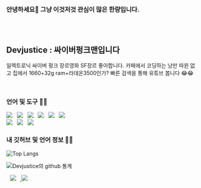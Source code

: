 ### 안녕하세요👋 그냥 이것저것 관심이 많은 한량입니다.



<br><br>




## Devjustice : 싸이버펑크맨입니다
일렉트로닉 싸이버 펑크 장르영화 SF장르 좋아합니다.
카페에서 코딩하는 낭만 따윈 없고 집에서 1660+32g ram+라데온3500인가? 빠른 검색을 통해 유튜브 봅니다 😂😂




<br>

### 언어 및 도구 🐱‍💻

<a href=""><img src="https://img.icons8.com/cotton/40/000000/android-os.png"/></a>&nbsp;&nbsp;
<a href=""><img src="https://img.icons8.com/color/40/000000/git.png"/></a>&nbsp;&nbsp;
<a href=""><img src="https://img.icons8.com/color/40/000000/linux.png"/></a>&nbsp;&nbsp;
<a href=""><img src="https://img.icons8.com/ios-filled/40/000000/mysql-logo.png"/></a>&nbsp;&nbsp;
<a href=""><img src="https://img.icons8.com/color/40/000000/microsoft.png"/></a>&nbsp;&nbsp;
<a href=""><img src="https://img.icons8.com/color/40/000000/java.png"/></a>&nbsp;&nbsp;
<br>
<a href=""><img src="https://img.icons8.com/color/40/000000/python.png"/></a>&nbsp;&nbsp;
<a href=""><img src="https://img.icons8.com/color/40/000000/c.png"/></a>&nbsp;&nbsp;
<a href=""><img src="https://img.icons8.com/color/40/000000/ubuntu.png"/></a>&nbsp;&nbsp;




### 내 깃허브 및 언어 정보 👩‍💻 


![Top Langs](https://github-readme-stats.vercel.app/api/top-langs/?username=Devjustice&layout=compact&hide_border=true)

![ Devjustice의 github 통계 ](https://github-readme-stats.vercel.app/api?username=Devjustice&hide=prs&show_icons=true&hide_border=true&title_color=000)



<a href="https://instagram.com/justice._.in">
    <img 
        src="http://img.shields.io/badge/-Instagram-black?style=flat&logo=Instagram&link=https://www.instagram.com/justice._.in/"
        style="height : auto; margin-left : 10px; margin-right : 10px;"/>
</a>
<a href="https://hits.seeyoufarm.com"><img src="https://hits.seeyoufarm.com/api/count/incr/badge.svg?url=https%3A%2F%2Fgithub.com%2FDevjustice&count_bg=%2379C83D&title_bg=%23555555&icon=&icon_color=%23E7E7E7&title=hits&edge_flat=false"/></a>
